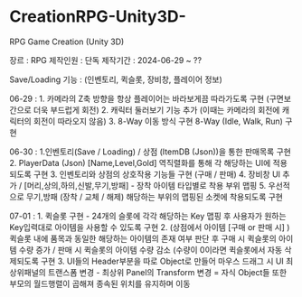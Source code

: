 # CreationRPG-Unity3D-
RPG Game Creation (Unity 3D)

장르 : RPG
제작인원 : 단독
제작기간 : 2024-06-29 ~ ??

Save/Loading 기능 : (인벤토리, 퀵슬롯, 장비창, 플레이어 정보)


06-29 : 1. 카메라의 Z축 방향을 항상 플레이어는 바라보게끔 따라가도록 구현 (구면보간으로 더욱 부드럽게 회전)
          2. 캐릭터 둘러보기 기능 추가 (이때는 카메라의 회전에 캐릭터의 회전이 따라오지 않음) 
          3. 8-Way 이동 방식 구현 8-Way (Idle, Walk, Run) 구현   

06-30 : 1.인벤토리(Save / Loading) / 상점 (ItemDB (Json))을 통한 판매목록 구현
          2. PlayerData (Json) [Name,Level,Gold] 역직렬화를 통해 각 해당하는 UI에 적용되도록 구현 
          3. 인벤토리와 상점의 상호작용 기능들 구현 (구매 / 판매)
          4. 장비창 UI 추가 / [머리,상의,하의,신발,무기,방패] - 장착 아이템 타입별로 착용 부위 맵핑
          5. 우선적으로 무기,방패 (장착 / 교체 / 해제) 해당하는 부위의 맵핑된 소켓에 착용되도록 구현 
      
07-01 : 1. 퀵슬롯 구현 - 24개의 슬롯에 각각 해당하는 Key 맵핑 후 사용자가 원하는 Key입력대로 아이템을 사용할 수 있도록 구현 
          2.  (상점에서 아이템 [구매 or 판매 시] ) 퀵슬롯 내에 품목과 동일한 해당하는 아이템의 존재 여부 판단 후
              구매 시 퀵슬롯의 아이템 수량 증가 / 판매 시 퀵슬롯의 아이템 수량 감소 (수량이 0이라면 퀵슬롯에서 자동 삭제되도록 구현
          3. UI들의 Header부분을 따로 Object로 만들어 마우스 드래그 시 UI 최상위패널의 트랜스폼 변경
              - 최상위 Panel의 Transform 변경 = 자식 Object들 또한 부모의 월드행렬이 곱해져 종속된 위치를 유지하며 이동  
